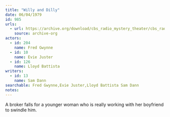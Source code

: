 ```yaml
---
title: "Willy and Dilly"
date: 06/04/1979
id: 985
urls: 
  - url: https://archive.org/download/cbs_radio_mystery_theater/cbs_radio_mystery_theater-0951-1000.zip/cbs_radio_mystery_theater-0951-1000%2Fcbsrmt_0985_willy_and_dilly.mp3
    source: archive-org
actors:  
  - id: 204
    name: Fred Gwynne  
  - id: 10
    name: Evie Juster  
  - id: 126
    name: Lloyd Battista
writers:  
  - id: 13
    name: Sam Dann
searchable: Fred Gwynne,Evie Juster,Lloyd Battista Sam Dann
notes:  
---
```

A broker falls for a younger woman who is really working with her boyfriend to swindle him.